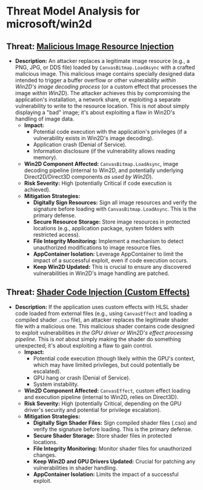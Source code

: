# Threat Model Analysis for microsoft/win2d

## Threat: [Malicious Image Resource Injection](./threats/malicious_image_resource_injection.md)

*   **Description:** An attacker replaces a legitimate image resource (e.g., a PNG, JPG, or DDS file) loaded by `CanvasBitmap.LoadAsync` with a crafted malicious image. This malicious image contains specially designed data intended to trigger a buffer overflow or other vulnerability *within Win2D's image decoding process* (or a custom effect that processes the image *within Win2D*). The attacker achieves this by compromising the application's installation, a network share, or exploiting a separate vulnerability to write to the resource location. This is *not* about simply displaying a "bad" image; it's about exploiting a flaw in Win2D's handling of image data.
    *   **Impact:**
        *   Potential code execution with the application's privileges (if a vulnerability exists in Win2D's image decoding).
        *   Application crash (Denial of Service).
        *   Information disclosure (if the vulnerability allows reading memory).
    *   **Win2D Component Affected:** `CanvasBitmap.LoadAsync`, image decoding pipeline (internal to Win2D, and potentially underlying Direct2D/Direct3D components *as used by Win2D*).
    *   **Risk Severity:** High (potentially Critical if code execution is achieved).
    *   **Mitigation Strategies:**
        *   **Digitally Sign Resources:** Sign all image resources and verify the signature before loading with `CanvasBitmap.LoadAsync`. This is the primary defense.
        *   **Secure Resource Storage:** Store image resources in protected locations (e.g., application package, system folders with restricted access).
        *   **File Integrity Monitoring:** Implement a mechanism to detect unauthorized modifications to image resource files.
        *   **AppContainer Isolation:** Leverage AppContainer to limit the impact of a successful exploit, even if code execution occurs.
        *   **Keep Win2D Updated:** This is crucial to ensure any discovered vulnerabilities in Win2D's image handling are patched.

## Threat: [Shader Code Injection (Custom Effects)](./threats/shader_code_injection__custom_effects_.md)

*   **Description:** If the application uses custom effects with HLSL shader code loaded from external files (e.g., using `CanvasEffect` and loading a compiled shader `.cso` file), an attacker replaces the legitimate shader file with a malicious one. This malicious shader contains code designed to exploit vulnerabilities *in the GPU driver or Win2D's effect processing pipeline*. This is *not* about simply making the shader do something unexpected; it's about exploiting a flaw to gain control.
    *   **Impact:**
        *   Potential code execution (though likely within the GPU's context, which may have limited privileges, but could potentially be escalated).
        *   GPU hang or crash (Denial of Service).
        *   System instability.
    *   **Win2D Component Affected:** `CanvasEffect`, custom effect loading and execution pipeline (internal to Win2D, relies on Direct3D).
    *   **Risk Severity:** High (potentially Critical, depending on the GPU driver's security and potential for privilege escalation).
    *   **Mitigation Strategies:**
        *   **Digitally Sign Shader Files:** Sign compiled shader files (.cso) and verify the signature before loading. This is the primary defense.
        *   **Secure Shader Storage:** Store shader files in protected locations.
        *   **File Integrity Monitoring:** Monitor shader files for unauthorized changes.
        *   **Keep Win2D and GPU Drivers Updated:** Crucial for patching any vulnerabilities in shader handling.
        *   **AppContainer Isolation:** Limits the impact of a successful exploit.

